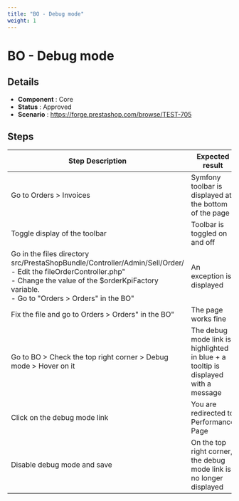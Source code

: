```yaml
---
title: "BO - Debug mode"
weight: 1
---
```


# BO - Debug mode
## Details
* **Component** : Core
* **Status** : Approved
* **Scenario** : https://forge.prestashop.com/browse/TEST-705

## Steps
| Step Description | Expected result |
| ----- | ----- |
| Go to Orders > Invoices | Symfony toolbar is displayed at the bottom of the page |
| Toggle display of the toolbar | Toolbar is toggled on and off |
| Go in the files directory src/PrestaShopBundle/Controller/Admin/Sell/Order/<br>- Edit the fileOrderController.php" <br>- Change the value of the $orderKpiFactory variable. <br>- Go to "Orders > Orders" in the BO" | An exception is displayed |
| Fix the file and go to Orders > Orders" in the BO" | The page works fine |
| Go to BO > Check the top right corner > Debug mode > Hover on it | The debug mode link is highlighted in blue + a tooltip is displayed with a message |
| Click on the debug mode link | You are redirected to Performance Page |
| Disable debug mode and save | On the top right corner, the debug mode link is no longer displayed |